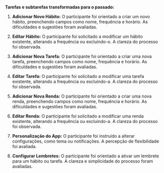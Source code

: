 **Tarefas e subtarefas transformadas para o passado:**  

1. **Adicionar Novo Hábito:** O participante foi orientado a criar um novo hábito, preenchendo campos como nome, frequência e horário. As dificuldades e sugestões foram avaliadas.  

2. **Editar Hábito:** O participante foi solicitado a modificar um hábito existente, alterando a frequência ou excluindo-o. A clareza do processo foi observada.  

3. **Adicionar Nova Tarefa:** O participante foi orientado a criar uma nova tarefa, preenchendo campos como nome, frequência e horário. As dificuldades e sugestões foram avaliadas.  

4. **Editar Tarefa:** O participante foi solicitado a modificar uma tarefa existente, alterando a frequência ou excluindo-a. A clareza do processo foi observada.  

5. **Adicionar Nova Renda:** O participante foi orientado a criar uma nova renda, preenchendo campos como nome, frequência e horário. As dificuldades e sugestões foram avaliadas.  

6. **Editar Renda:** O participante foi solicitado a modificar uma renda existente, alterando a frequência ou excluindo-a. A clareza do processo foi observada.  

7. **Personalização do App:** O participante foi instruído a alterar configurações, como tema ou notificações. A percepção de flexibilidade foi avaliada.  

8. **Configurar Lembretes:** O participante foi orientado a ativar um lembrete para um hábito ou tarefa. A clareza e simplicidade do processo foram avaliadas.  
